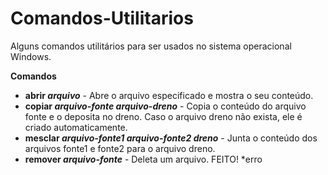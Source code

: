 # Comandos-Utilitarios
Alguns comandos utilitários para ser usados no sistema operacional Windows.<br>

<b>Comandos</b><br>
<ul>
  <li><b>abrir <i>arquivo</i></b> - Abre o arquivo especificado e mostra o seu conteúdo.</li>
  <li><b>copiar <i>arquivo-fonte arquivo-dreno</i></b> - Copia o conteúdo do arquivo fonte e o deposita no dreno. Caso o arquivo dreno não exista, ele é criado automaticamente.</li>
  <li><b>mesclar <i>arquivo-fonte1 arquivo-fonte2 dreno</i></b> - Junta o conteúdo dos arquivos fonte1 e fonte2 para o arquivo dreno.</li>
  <li><b>remover <i>arquivo-fonte</i></b> - Deleta um arquivo. FEITO! *erro</li>
</ul>

